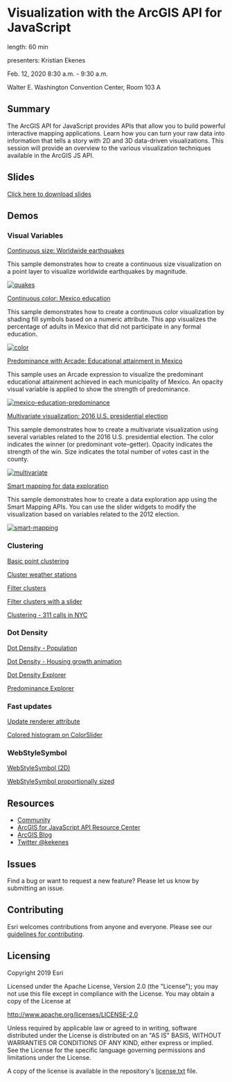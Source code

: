 # Visualization with the ArcGIS API for JavaScript

length: 60 min

presenters: Kristian Ekenes

Feb. 12, 2020 8:30 a.m. - 9:30 a.m.

Walter E. Washington Convention Center, Room 103 A

## Summary

The ArcGIS API for JavaScript provides APIs that allow you to build powerful interactive mapping applications. Learn how you can turn your raw data into information that tells a story with 2D and 3D data-driven visualizations. This session will provide an overview to the various visualization techniques available in the ArcGIS JS API.

## Slides

[Click here to download slides](https://github.com/ekenes/conferences/raw/master/fed-2020/presentations/viz/slides.pptx)

## Demos

### Visual Variables

[Continuous size: Worldwide earthquakes](https://ekenes.github.io/conferences/ds-2019/2d-viz/demos/earthquakes/)

This sample demonstrates how to create a continuous size visualization on a point layer to visualize worldwide earthquakes by magnitude.

[![quakes](images/quakes.png)](https://ekenes.github.io/conferences/ds-2019/2d-viz/demos/earthquakes/)

[Continuous color: Mexico education](https://ekenes.github.io/conferences/ds-2019/2d-viz/demos/mexico-education/)

This sample demonstrates how to create a continuous color visualization by shading fill symbols based on a numeric attribute. This app visualizes the percentage of adults in Mexico that did not participate in any formal education.

[![color](images/color.png)](https://ekenes.github.io/conferences/ds-2019/2d-viz/demos/mexico-education/)

[Predominance with Arcade: Educational attainment in Mexico](https://ekenes.github.io/conferences/ds-2019/2d-viz/demos/mexico-education-predominance/)

This sample uses an Arcade expression to visualize the predominant educational attainment achieved in each municipality of Mexico. An opacity visual variable is applied to show the strength of predominance.

[![mexico-education-predominance](images/mexico-education-predominance.png)](https://ekenes.github.io/conferences/ds-2019/2d-viz/demos/mexico-education-predominance/)

[Multivariate visualization: 2016 U.S. presidential election](https://ekenes.github.io/conferences/ds-2019/2d-viz/demos/multivariate-election/)

This sample demonstrates how to create a multivariate visualization using several variables related to the 2016 U.S. presidential election. The color indicates the winner (or predominant vote-getter). Opacity indicates the strength of the win. Size indicates the total number of votes cast in the county.

[![multivariate](images/multivariate.png)](https://ekenes.github.io/conferences/ds-2019/2d-viz/demos/multivariate-election/)

[Smart mapping for data exploration](https://ekenes.github.io/conferences/ds-2019/2d-viz/demos/smart-mapping/)

This sample demonstrates how to create a data exploration app using the Smart Mapping APIs. You can use the slider widgets to modify the visualization based on variables related to the 2012 election.

[![smart-mapping](images/smart-mapping.png)](https://ekenes.github.io/conferences/ds-2019/2d-viz/demos/smart-mapping/)

### Clustering

[Basic point clustering](https://developers.arcgis.com/javascript/latest/sample-code/featurereduction-cluster/index.html)

[Cluster weather stations](https://developers.arcgis.com/javascript/latest/sample-code/featurereduction-cluster-visualvariables/index.html)

[Filter clusters](https://developers.arcgis.com/javascript/latest/sample-code/featurereduction-cluster-filter/index.html)

[Filter clusters with a slider](https://developers.arcgis.com/javascript/latest/sample-code/featurereduction-cluster-filter-slider/index.html)

[Clustering - 311 calls in NYC](https://ekenes.github.io/conferences/ds-2019/2d-viz/demos/smart-mapping/)

### Dot Density

[Dot Density - Population](https://ekenes.github.io/conferences/ds-2019/plenary/dot-density-legend)

[Dot Density - Housing growth animation](https://ekenes.github.io/conferences/ds-2019/plenary/dot-density-housing)

[Dot Density Explorer](https://ekenes.github.io/esri-ts-samples/visualization/dot-density/)

[Predominance Explorer](https://ekenes.github.io/esri-ts-samples/visualization/smart-mapping/predominance/boise-housing/)

### Fast updates

[Update renderer attribute](https://developers.arcgis.com/javascript/latest/sample-code/visualization-update-data/index.html)

[Colored histogram on ColorSlider](https://developers.arcgis.com/javascript/latest/sample-code/visualization-histogram-color/index.html)

### WebStyleSymbol

[WebStyleSymbol (2D)](https://developers.arcgis.com/javascript/latest/sample-code/webstylesymbol-2d/index.html)

[WebStyleSymbol proportionally sized](https://developers.arcgis.com/javascript/latest/sample-code/webstylesymbol-proportional-2d/index.html)


## Resources

* [Community](https://developers.arcgis.com/en/javascript/jshelp/community.html)
* [ArcGIS for JavaScript API Resource Center](http://help.arcgis.com/en/webapi/javascript/arcgis/index.html)
* [ArcGIS Blog](https://www.esri.com/arcgis-blog/author/kekenes/)
* [Twitter @kekenes](http://twitter.com/kekenes)

## Issues

Find a bug or want to request a new feature?  Please let us know by submitting an issue.

## Contributing

Esri welcomes contributions from anyone and everyone. Please see our [guidelines for contributing](https://github.com/esri/contributing).

## Licensing
Copyright 2019 Esri

Licensed under the Apache License, Version 2.0 (the "License");
you may not use this file except in compliance with the License.
You may obtain a copy of the License at

   http://www.apache.org/licenses/LICENSE-2.0

Unless required by applicable law or agreed to in writing, software
distributed under the License is distributed on an "AS IS" BASIS,
WITHOUT WARRANTIES OR CONDITIONS OF ANY KIND, either express or implied.
See the License for the specific language governing permissions and
limitations under the License.

A copy of the license is available in the repository's [license.txt](license.txt) file.
